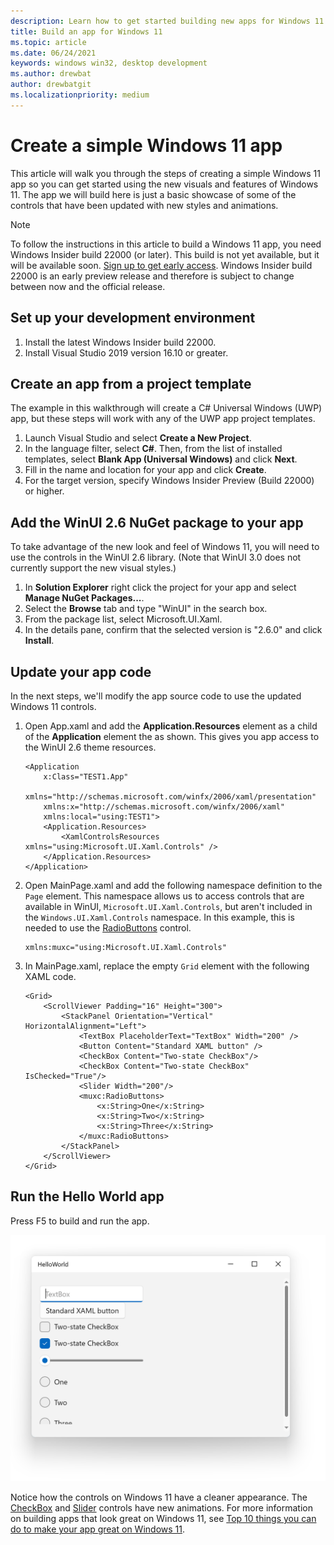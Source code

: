 ```yaml
---
description: Learn how to get started building new apps for Windows 11.
title: Build an app for Windows 11
ms.topic: article
ms.date: 06/24/2021
keywords: windows win32, desktop development
ms.author: drewbat
author: drewbatgit
ms.localizationpriority: medium
---
```


# Create a simple Windows 11 app

This article will walk you through the steps of creating a simple Windows 11 app so you can get started using the new visuals and features of Windows 11. The app we will build here is just a basic showcase of some of the controls that have been updated with new styles and animations.

> [!NOTE]
> To follow the instructions in this article to build a Windows 11 app, you need Windows Insider build 22000 (or later). This build is not yet available, but it will be available soon. [Sign up to get early access](https://insider.windows.com/getting-started). Windows Insider build 22000 is an early preview release and therefore is subject to change between now and the official release.

## Set up your development environment

1. Install the latest Windows Insider build 22000.
1. Install Visual Studio 2019 version 16.10 or greater.

## Create an app from a project template

The example in this walkthrough will create a C# Universal Windows (UWP) app, but these steps will work with any of the UWP app project templates.

1. Launch Visual Studio and select **Create a New Project**.
1. In the language filter, select **C#**. Then, from the list of installed templates, select **Blank App (Universal Windows)** and click **Next**.
1. Fill in the name and location for your app and click **Create**.
1. For the target version, specify Windows Insider Preview (Build 22000) or higher.

## Add the WinUI 2.6 NuGet package to your app

To take advantage of the new look and feel of Windows 11, you will need to use the controls in the WinUI 2.6 library. (Note that WinUI 3.0 does not currently support the new visual styles.)

1. In **Solution Explorer** right click the project for your app and select **Manage NuGet Packages...**.
1. Select the **Browse** tab and type "WinUI" in the search box.
1. From the package list, select Microsoft.UI.Xaml.
1. In the details pane, confirm that the selected version is "2.6.0" and click **Install**.

## Update your app code

In the next steps, we'll modify the app source code to use the updated Windows 11 controls.

1. Open App.xaml and add the **Application.Resources** element as a child of the **Application** element the as shown. This gives you app access to the WinUI 2.6 theme resources.

    ```xaml
    <Application
        x:Class="TEST1.App"
        xmlns="http://schemas.microsoft.com/winfx/2006/xaml/presentation"
        xmlns:x="http://schemas.microsoft.com/winfx/2006/xaml"
        xmlns:local="using:TEST1">
        <Application.Resources>
            <XamlControlsResources xmlns="using:Microsoft.UI.Xaml.Controls" />
        </Application.Resources>
    </Application>
    ```

1. Open MainPage.xaml and add the following namespace definition to the `Page` element. This namespace allows us to access controls that are available in WinUI, `Microsoft.UI.Xaml.Controls`, but aren't included in the `Windows.UI.Xaml.Controls` namespace. In this example, this is needed to use the [RadioButtons](/windows/winui/api/microsoft.ui.xaml.controls.radiobuttons) control.

    ```xaml
    xmlns:muxc="using:Microsoft.UI.Xaml.Controls"
    ```

1. In MainPage.xaml, replace the empty `Grid` element with the following XAML code.

    ```xaml
    <Grid>
        <ScrollViewer Padding="16" Height="300">
            <StackPanel Orientation="Vertical" HorizontalAlignment="Left">
                <TextBox PlaceholderText="TextBox" Width="200" />
                <Button Content="Standard XAML button" />
                <CheckBox Content="Two-state CheckBox"/>
                <CheckBox Content="Two-state CheckBox" IsChecked="True"/>
                <Slider Width="200"/>
                <muxc:RadioButtons>
                    <x:String>One</x:String>
                    <x:String>Two</x:String>
                    <x:String>Three</x:String>
                </muxc:RadioButtons>
            </StackPanel>
        </ScrollViewer>
    </Grid>
    ```

## Run the Hello World app

Press F5 to build and run the app.

![Screenshot of the simple Hello World app that shows the new look of controls in Windows 11.](images/w11-hello-world-screenshot.png)

Notice how the controls on Windows 11 have a cleaner appearance. The [CheckBox](/windows/uwp/design/controls-and-patterns/checkbox) and [Slider](/windows/uwp/design/controls-and-patterns/slider) controls have new animations. For more information on building apps that look great on Windows 11, see [Top 10 things you can do to make your app great on Windows 11](make-apps-great-for-windows.md).
